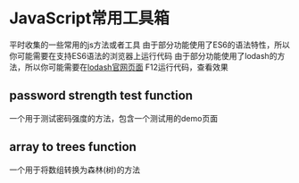 # JavaScript常用工具箱
  平时收集的一些常用的js方法或者工具
  由于部分功能使用了ES6的语法特性，所以你可能需要在支持ES6语法的浏览器上运行代码
  由于部分功能使用了lodash的方法，所以你可能需要在[lodash官网页面](https://lodash.com) F12运行代码，查看效果

## password strength test function
  一个用于测试密码强度的方法，包含一个测试用的demo页面

## array to trees function
  一个用于将数组转换为森林(树)的方法
